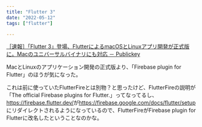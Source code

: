 ```yaml
---
title: "Flutter 3"
date: "2022-05-12"
tags: ["flutter"]

---
```


[［速報］「Flutter 3」登場、FlutterによるmacOSとLinuxアプリ開発が正式版に。Macのユニバーサルバイナリにも対応 － Publickey](https://www.publickey1.jp/blog/22/flutter_3fluttermacoslinuxmac.html?utm_source=pocket_mylist)

MacとLinuxのアプリケーション開発の正式版より、「Firebase plugin for Flutter」のほうが気になった。

これは前に使っていたFlutterFireとは別物？と思ったけど、FlutterFireの説明が「The official Firebase plugins for Flutter.」ってなってるし、<https://firebase.flutter.dev/>が<https://firebase.google.com/docs/flutter/setup>にリダイレクトされるようになっているので、FlutterFireがFirebase plugin for Flutterに改名したということなのかな。

